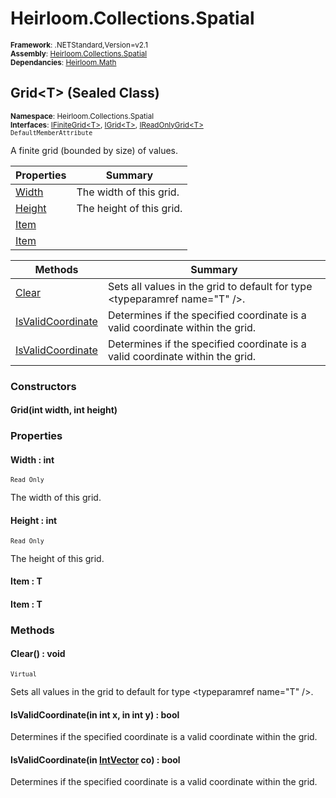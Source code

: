 # Heirloom.Collections.Spatial

<small>**Framework**: .NETStandard,Version=v2.1</small>  
<small>**Assembly**: [Heirloom.Collections.Spatial](../Heirloom.Collections.Spatial/Heirloom.Collections.Spatial.md)</small>  
<small>**Dependancies**: [Heirloom.Math](../Heirloom.Math/Heirloom.Math.md)</small>  

## Grid\<T> (Sealed Class)
<small>**Namespace**: Heirloom.Collections.Spatial</small>  
<small>**Interfaces**: [IFiniteGrid\<T>](Heirloom.Collections.Spatial.IFiniteGrid[T].md), [IGrid\<T>](Heirloom.Collections.Spatial.IGrid[T].md), [IReadOnlyGrid\<T>](Heirloom.Collections.Spatial.IReadOnlyGrid[T].md)</small>  
<small>`DefaultMemberAttribute`</small>

A finite grid (bounded by size) of values.

| Properties             | Summary                  |
|------------------------|--------------------------|
| [Width](#WID68924896)  | The width of this grid.  |
| [Height](#HEIE098AAEB) | The height of this grid. |
| [Item](#ITE8B5A2F95)   |                          |
| [Item](#ITE8B5A2F95)   |                          |

| Methods                           | Summary                                                                       |
|-----------------------------------|-------------------------------------------------------------------------------|
| [Clear](#CLE4538C554)             | Sets all values in the grid to default for type \<typeparamref name="T" />.   |
| [IsValidCoordinate](#ISVB586DBEE) | Determines if the specified coordinate is a valid coordinate within the grid. |
| [IsValidCoordinate](#ISVCA356546) | Determines if the specified coordinate is a valid coordinate within the grid. |

### Constructors

#### Grid(int width, int height)

### Properties

#### <a name="WID68924896"></a>Width : int

<small>`Read Only`</small>

The width of this grid.

#### <a name="HEIE098AAEB"></a>Height : int

<small>`Read Only`</small>

The height of this grid.

#### <a name="ITE8B5A2F95"></a>Item : T


#### <a name="ITE8B5A2F95"></a>Item : T


### Methods

#### <a name="CLE4538C554"></a>Clear() : void
<small>`Virtual`</small>

Sets all values in the grid to default for type \<typeparamref name="T" />.

#### <a name="ISVB586DBEE"></a>IsValidCoordinate(in int x, in int y) : bool

Determines if the specified coordinate is a valid coordinate within the grid.


#### <a name="ISVCA356546"></a>IsValidCoordinate(in [IntVector](../Heirloom.Math/Heirloom.Math.IntVector.md) co) : bool

Determines if the specified coordinate is a valid coordinate within the grid.


